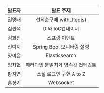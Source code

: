 | 발표자 | 발표 주제 |
|:----:|:-------:|
| 권영태 | 선착순구매(with_Redis) |
| 김원석 | DI와 IoC컨테이너  |
| 김희진 | 스프링 이벤트 |
| 신예지 | Spring Boot 모니터링 설정 |
| 양여은 | Elasticsearch |
| 임재현 | 패러다임 불일치와 영속성 컨텍스트 |
| 황지연 | 소셜 로그인 구현 A to Z  |
| 홍정기 | Websocket |
